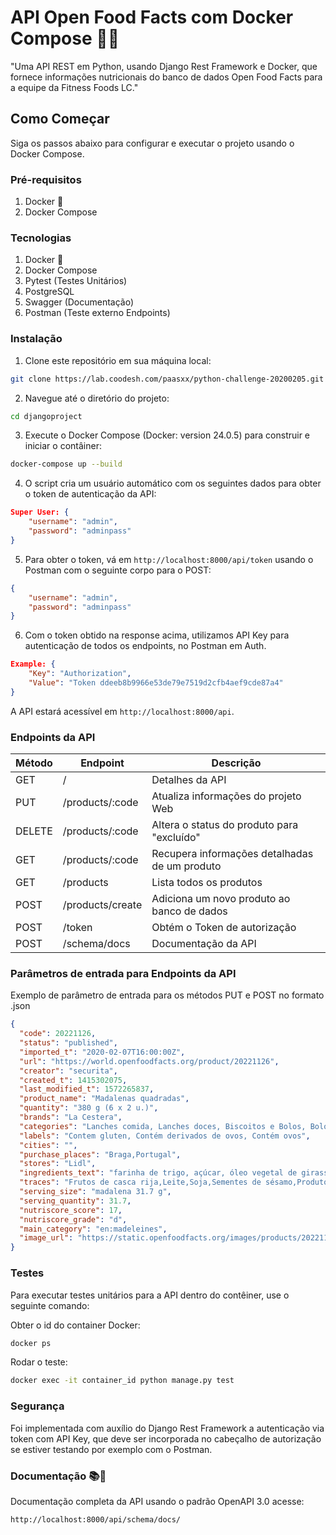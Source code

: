 # API Open Food Facts com Docker Compose 🔌🍔

"Uma API REST em Python, usando Django Rest Framework e Docker, que fornece informações nutricionais do banco de dados Open Food Facts para a equipe da Fitness Foods LC."

## Como Começar

Siga os passos abaixo para configurar e executar o projeto usando o Docker Compose.

### Pré-requisitos

1. Docker 🐳
2. Docker Compose

### Tecnologias

1. Docker 🐳
2. Docker Compose
3. Pytest (Testes Unitários)
3. PostgreSQL
4. Swagger (Documentação)
5. Postman (Teste externo Endpoints)

### Instalação

1. Clone este repositório em sua máquina local:

```bash
git clone https://lab.coodesh.com/paasxx/python-challenge-20200205.git
```

2. Navegue até o diretório do projeto:

```bash
cd djangoproject
```

3. Execute o Docker Compose (Docker: version 24.0.5) para construir e iniciar o contâiner:

```bash
docker-compose up --build
```

4. O script cria um usuário automático com os seguintes dados para obter o token de autenticação da API:

```json
Super User: {
    "username": "admin",
    "password": "adminpass"
}

```

5. Para obter o token, vá em `http://localhost:8000/api/token` usando o Postman com o seguinte corpo para o POST:

```json
{
    "username": "admin",
    "password": "adminpass"
}

```

6. Com o token obtido na response acima, utilizamos API Key para autenticação de todos os endpoints, no Postman em Auth.


```json
Example: {
    "Key": "Authorization",
    "Value": "Token ddeeb8b9966e53de79e7519d2cfb4aef9cde87a4"
}


```


A API estará acessível em `http://localhost:8000/api`.

### Endpoints da API

| Método   | Endpoint                    | Descrição                                      |
|----------|-----------------------------|------------------------------------------------|
| GET      | /                           | Detalhes da API                                |
| PUT      | /products/:code             | Atualiza informações do projeto Web            |
| DELETE   | /products/:code             | Altera o status do produto para "excluído"     |
| GET      | /products/:code             | Recupera informações detalhadas de um produto  |
| GET      | /products                   | Lista todos os produtos                        |
| POST     | /products/create            | Adiciona um novo produto ao banco de dados     |
| POST     | /token                      | Obtém o Token de autorização                   |
| POST     | /schema/docs                | Documentação da API                 |


### Parâmetros de entrada para Endpoints da API

Exemplo de parâmetro de entrada para os métodos PUT e POST no formato .json

```json
{
  "code": 20221126,
  "status": "published",
  "imported_t": "2020-02-07T16:00:00Z",
  "url": "https://world.openfoodfacts.org/product/20221126",
  "creator": "securita",
  "created_t": 1415302075,
  "last_modified_t": 1572265837,
  "product_name": "Madalenas quadradas",
  "quantity": "380 g (6 x 2 u.)",
  "brands": "La Cestera",
  "categories": "Lanches comida, Lanches doces, Biscoitos e Bolos, Bolos, Madalenas",
  "labels": "Contem gluten, Contém derivados de ovos, Contém ovos",
  "cities": "",
  "purchase_places": "Braga,Portugal",
  "stores": "Lidl",
  "ingredients_text": "farinha de trigo, açúcar, óleo vegetal de girassol, clara de ovo, ovo, humidificante (sorbitol), levedantes químicos (difosfato dissódico, hidrogenocarbonato de sódio), xarope de glucose-frutose, sal, aroma",
  "traces": "Frutos de casca rija,Leite,Soja,Sementes de sésamo,Produtos à base de sementes de sésamo",
  "serving_size": "madalena 31.7 g",
  "serving_quantity": 31.7,
  "nutriscore_score": 17,
  "nutriscore_grade": "d",
  "main_category": "en:madeleines",
  "image_url": "https://static.openfoodfacts.org/images/products/20221126/front_pt.5.400.jpg"
}
```

### Testes

Para executar testes unitários para a API dentro do contêiner, use o seguinte comando:

Obter o id do container Docker:

```bash
docker ps
```
Rodar o teste:

```bash
docker exec -it container_id python manage.py test
```

### Segurança 

Foi implementada com auxílio do Django Rest Framework a autenticação via token com API Key, que deve ser incorporada no cabeçalho de autorização se estiver testando por exemplo com o Postman.

### Documentação 📚🚀

Documentação completa da API usando o padrão OpenAPI 3.0 acesse:

`http://localhost:8000/api/schema/docs/`
